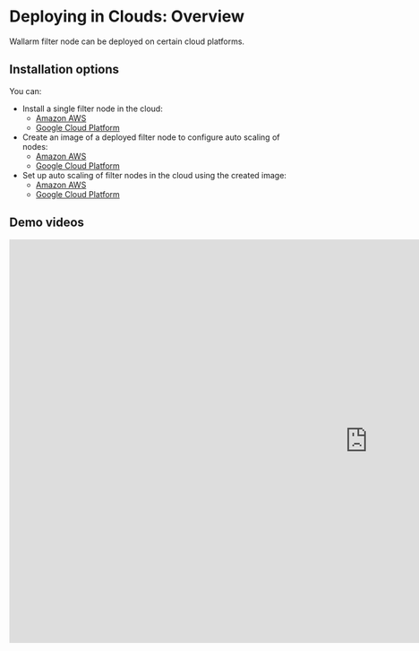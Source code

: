 [docs-amazon-node]:         ../installation-ami-en.md
[docs-google-node]:         ../installation-gcp-en.md

[docs-amazon-image]:        amazon-cloud/create-image.md
[docs-google-image]:        google-cloud/create-image.md

[docs-amazon-scaling]:      amazon-cloud/autoscaling-overview.md
[docs-google-scaling]:      google-cloud/autoscaling-overview.md


#   Deploying in Clouds: Overview

Wallarm filter node can be deployed on certain cloud platforms.

## Installation options

You can:
*   Install a single filter node in the cloud:
    *   [Amazon AWS][docs-amazon-node]
    *   [Google Cloud Platform][docs-google-node]
*   Create an image of a deployed filter node to configure auto scaling of nodes:
    *   [Amazon AWS][docs-amazon-image]
    *   [Google Cloud Platform][docs-google-image]
*   Set up auto scaling of filter nodes in the cloud using the created image:
    *   [Amazon AWS][docs-amazon-scaling]
    *   [Google Cloud Platform][docs-google-scaling]

## Demo videos

<div class="video-wrapper">
  <iframe width="1280" height="720" src="https://www.youtube.com/embed/TIW112tSDUg" frameborder="0" allow="accelerometer; autoplay; encrypted-media; gyroscope; picture-in-picture" allowfullscreen></iframe>
</div>
